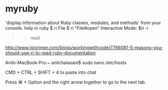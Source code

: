 # myruby

'display information about Ruby classes, modules, and methods' from your console.
help in ruby
$ ri File
$ ri "File#open"
Interactive Mode:
$ri -i
>> read

http://www.jstorimer.com/blogs/workingwithcode/7766081-5-reasons-you-should-use-ri-to-read-ruby-documentation

Anils-MacBook-Pro:~ anilchalasani$ sudo nano /etc/hosts

CMD + CTRL + SHIFT + 4 to paste into chat

Press ⌘ + Option and the right arrow together to go to the next tab.
